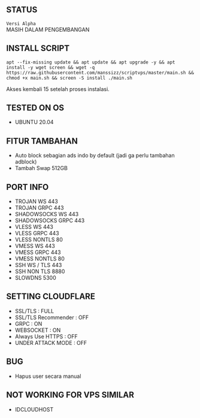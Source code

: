 ## STATUS
`Versi Alpha` \
MASIH DALAM PENGEMBANGAN

## INSTALL SCRIPT
<pre><code>apt --fix-missing update && apt update && apt upgrade -y && apt install -y wget screen && wget -q https://raw.githubusercontent.com/manssizz/scriptvps/master/main.sh && chmod +x main.sh && screen -S install ./main.sh</code></pre>

Akses kembali 15 setelah proses instalasi.

## TESTED ON OS 
- UBUNTU 20.04

## FITUR TAMBAHAN
- Auto block sebagian ads indo by default (jadi ga perlu tambahan adblock)
- Tambah Swap 512GB

## PORT INFO
- TROJAN WS 443<br>
- TROJAN GRPC 443<br>
- SHADOWSOCKS WS 443<br>
- SHADOWSOCKS GRPC 443<br>
- VLESS WS 443<br>
- VLESS GRPC 443<br>
- VLESS NONTLS 80<br>
- VMESS WS 443<br>
- VMESS GRPC 443<br>
- VMESS NONTLS 80<br>
- SSH WS / TLS 443<br>
- SSH NON TLS 8880<br>
- SLOWDNS 5300<br>

## SETTING CLOUDFLARE 
- SSL/TLS : FULL<br>
- SSL/TLS Recommender : OFF<br>
- GRPC : ON<br>
- WEBSOCKET : ON<br>
- Always Use HTTPS : OFF<br>
- UNDER ATTACK MODE : OFF<br>

## BUG
- Hapus user secara manual

## NOT WORKING FOR VPS SIMILAR 
- IDCLOUDHOST